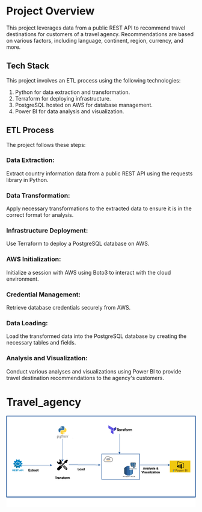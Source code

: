 # Project Overview
This project leverages data from a public REST API to recommend travel destinations for customers of a travel agency. Recommendations are based on various factors, including language, continent, region, currency, and more.

## Tech Stack
This project involves an ETL process using the following technologies:

1. Python for data extraction and transformation.
2. Terraform for deploying infrastructure.
3. PostgreSQL hosted on AWS for database management.
4. Power BI for data analysis and visualization.

## ETL Process
The project follows these steps:

### Data Extraction:
Extract country information data from a public REST API using the requests library in Python.

### Data Transformation:
Apply necessary transformations to the extracted data to ensure it is in the correct format for analysis.

### Infrastructure Deployment:
Use Terraform to deploy a PostgreSQL database on AWS.

### AWS Initialization:
Initialize a session with AWS using Boto3 to interact with the cloud environment.

### Credential Management:
Retrieve database credentials securely from AWS.

### Data Loading:
Load the transformed data into the PostgreSQL database by creating the necessary tables and fields.

### Analysis and Visualization:
Conduct various analyses and visualizations using Power BI to provide travel destination recommendations to the agency's customers.

# Travel_agency
![alt text](image.png)


